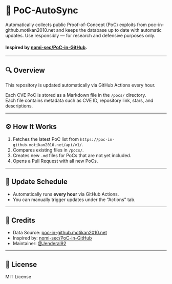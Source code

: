 # 🧠 PoC-AutoSync

Automatically collects public Proof-of-Concept (PoC) exploits from poc-in-github.motikan2010.net and keeps the database up to date with automatic updates. Use responsibly — for research and defensive purposes only.



#### Inspired by [nomi-sec/PoC-in-GitHub](https://github.com/nomi-sec/PoC-in-GitHub).

---

## 🔍 Overview

This repository is updated automatically via GitHub Actions every hour.

Each CVE PoC is stored as a Markdown file in the `/pocs/` directory.  
Each file contains metadata such as CVE ID, repository link, stars, and descriptions.

---

## ⚙️ How It Works

1. Fetches the latest PoC list from `https://poc-in-github.motikan2010.net/api/v1/`.
2. Compares existing files in `/pocs/`.
3. Creates new `.md` files for PoCs that are not yet included.
4. Opens a Pull Request with all new PoCs.

---

## 📅 Update Schedule
- Automatically runs **every hour** via GitHub Actions.
- You can manually trigger updates under the “Actions” tab.

---

## 🧩 Credits
- Data Source: [poc-in-github.motikan2010.net](https://poc-in-github.motikan2010.net)
- Inspired by: [nomi-sec/PoC-in-GitHub](https://github.com/nomi-sec/PoC-in-GitHub)
- Maintainer: [@Jenderal92](https://github.com/Jenderal92)

---

## 📜 License
MIT License
